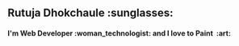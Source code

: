   <div bgcolor="#ffff00">
   <h2><strong>Rutuja Dhokchaule&nbsp;:sunglasses:	</strong></h2>
   <h4>I'm Web Developer&nbsp;:woman_technologist: and I love to Paint &nbsp;:art: </h4>
<!--    <h4>&emsp;&emsp;&emsp;&emsp;&emsp;&emsp;�!</h4> -->
  </div>
